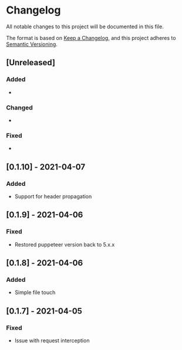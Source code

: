 # Changelog

All notable changes to this project will be documented in this file.

The format is based on [Keep a Changelog](https://keepachangelog.com/en/1.0.0/),
and this project adheres to [Semantic Versioning](https://semver.org/spec/v2.0.0.html).

## [Unreleased]

### Added

*

### Changed

*

### Fixed

*

## [0.1.10] - 2021-04-07

### Added

* Support for header propagation

## [0.1.9] - 2021-04-06

### Fixed

* Restored puppeteer version back to 5.x.x

## [0.1.8] - 2021-04-06

### Added

* Simple file touch

## [0.1.7] - 2021-04-05

### Fixed

* Issue with request interception
